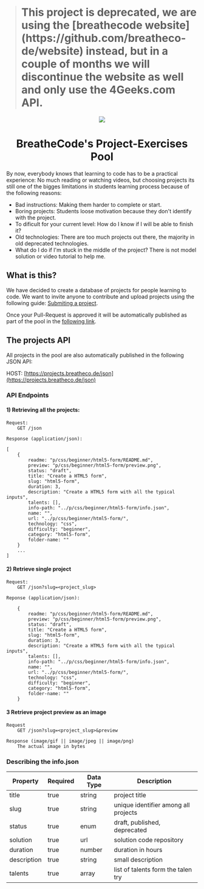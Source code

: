 > <h1>This project is deprecated, we are using the [breathecode website](https://github.com/breatheco-de/website) instead, but in a couple of months we will discontinue the website as well and only use the 4Geeks.com API.</h1>

<p align="center"><img src="https://assets.breatheco.de/apis/img/images.php?blob&random&cat=icon&tags=breathecode,128"></p>
<h1 align="center"> BreatheCode's Project-Exercises Pool </h1>

By now, everybody knows that learning to code has to be a practical experience: No much reading or watching videos, but choosing projects its still one of the bigges limitations in students learning process because of the following reasons:

- Bad instructions: Making them harder to complete or start.
- Boring projects: Students loose motivation because they don't identify with the project.
- To dificult for your current level: How do I know if I will be able to finish it?
- Old technologies: There are too much projects out there, the majority in old deprecated technologies.
- What do I do if I'm stuck in the middle of the project? There is not model solution or video tutorial to help me.

## What is this?

We have decided to create a database of projects for people learning to code. We want to invite anyone to contribute and upload projects using the following guide: [Submiting a project](https://github.com/breatheco-de/projects/blob/master/CONTRIBUTING.md).

Once your Pull-Request is approved it will be automatically published as part of the pool in the [following link](https://projects.breatheco.de).

## The projects API

All projects in the pool are also automatically published in the following JSON API: 

HOST: [https://projects.breatheco.de/json](https://projects.breatheco.de/json)

### API Endpoints

#### 1) Retrieving all the projects:
```
Request:
    GET /json
    
Response (application/json):

[
    {
        readme: "p/css/beginner/html5-form/README.md",
        preview: "p/css/beginner/html5-form/preview.png",
        status: "draft",
        title: "Create a HTML5 form",
        slug: "html5-form",
        duration: 3,
        description: "Create a HTML5 form with all the typical inputs",
        talents: [],
        info-path: "../p/css/beginner/html5-form/info.json",
        name: "",
        url: "../p/css/beginner/html5-form/",
        technology: "css",
        difficulty: "beginner",
        category: "html5-form",
        folder-name: ""
    }
    ...
]
```
#### 2) Retrieve single project
```
Request:
    GET /json?slug=<project_slug>
    
Reponse (application/json):

    {
        readme: "p/css/beginner/html5-form/README.md",
        preview: "p/css/beginner/html5-form/preview.png",
        status: "draft",
        title: "Create a HTML5 form",
        slug: "html5-form",
        duration: 3,
        description: "Create a HTML5 form with all the typical inputs",
        talents: [],
        info-path: "../p/css/beginner/html5-form/info.json",
        name: "",
        url: "../p/css/beginner/html5-form/",
        technology: "css",
        difficulty: "beginner",
        category: "html5-form",
        folder-name: ""
    }
```
#### 3 Retrieve project preview as an image
```
Request
    GET /json?slug=<project_slug>&preview
    
Response (image/gif || image/jpeg || image/png)
    The actual image in bytes
```


### Describing the info.json

| Property  | Required  | Data Type     | Description                           |
|-----------|-----------|---------------|---------------------------------------|
| title     | true      | string        | project title                         |
| slug      | true      | string        | unique identifier among all projects  |
| status    | true      | enum          | draft, published, deprecated          |
| solution  | true      | url           | solution code repository              |
| duration  | true      | number        | duration in hours                     |
| description  | true      | string        | small description                     |
| talents  | true      | array        | list of talents form the talen try                    |
